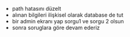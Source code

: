 * path hatasını düzelt
* alınan bilgileri ilişkisel olarak database de tut
* bir admin ekranı yap sorgu1 ve sorgu 2 olsun
* sonra soruglara göre devam ederiz